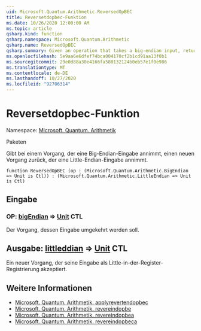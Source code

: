 ```yaml
---
uid: Microsoft.Quantum.Arithmetic.ReversedOpBEC
title: Reversetdopbec-Funktion
ms.date: 10/26/2020 12:00:00 AM
ms.topic: article
qsharp.kind: function
qsharp.namespace: Microsoft.Quantum.Arithmetic
qsharp.name: ReversedOpBEC
qsharp.summary: Given an operation that takes a big-endian input, returns a new operation that takes a little-endian input.
ms.openlocfilehash: 5e9aa6e6dfef74bca004170cf2b1cd91aa13f0b1
ms.sourcegitcommit: 29e0d88a30e4166fa580132124b0eb57e1f0e986
ms.translationtype: MT
ms.contentlocale: de-DE
ms.lasthandoff: 10/27/2020
ms.locfileid: "92706314"
---
```

# <a name="reversedopbec-function"></a>Reversetdopbec-Funktion

Namespace: [Microsoft. Quantum. Arithmetik](xref:Microsoft.Quantum.Arithmetic)

Paketen [](https://nuget.org/packages/)


Gibt bei einem Vorgang, der eine Big-Endian-Eingabe annimmt, einen neuen Vorgang zurück, der eine Little-Endian-Eingabe annimmt.

```qsharp
function ReversedOpBEC (op : (Microsoft.Quantum.Arithmetic.BigEndian => Unit is Ctl)) : (Microsoft.Quantum.Arithmetic.LittleEndian => Unit is Ctl)
```


## <a name="input"></a>Eingabe

### <a name="op--bigendian--unit-ctl"></a>OP: [bigEndian](xref:Microsoft.Quantum.Arithmetic.BigEndian) => [Unit](xref:microsoft.quantum.lang-ref.unit) CTL

Der Vorgang, dessen Eingabe umgekehrt werden soll.



## <a name="output--littleendian--unit-ctl"></a>Ausgabe: [littleddian](xref:Microsoft.Quantum.Arithmetic.LittleEndian) => [Unit](xref:microsoft.quantum.lang-ref.unit) CTL

Ein neuer Vorgang, der seine Eingabe als Little-in-der-Register-Registrierung akzeptiert.

## <a name="see-also"></a>Weitere Informationen

- [Microsoft. Quantum. Arithmetik. applyrevertendopbec](xref:Microsoft.Quantum.Arithmetic.ApplyReversedOpBEC)
- [Microsoft. Quantum. Arithmetik. revereindopbe](xref:Microsoft.Quantum.Arithmetic.ReversedOpBE)
- [Microsoft. Quantum. Arithmetik. revereindopbea](xref:Microsoft.Quantum.Arithmetic.ReversedOpBEA)
- [Microsoft. Quantum. Arithmetik. revereindopbeca](xref:Microsoft.Quantum.Arithmetic.ReversedOpBECA)